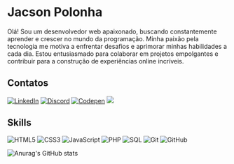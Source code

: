 # Jacson Polonha
Olá! Sou um desenvolvedor web apaixonado, buscando constantemente aprender e crescer no mundo da programação. Minha paixão pela tecnologia me motiva a enfrentar desafios e aprimorar minhas habilidades a cada dia. Estou entusiasmado para colaborar em projetos empolgantes e contribuir para a construção de experiências online incríveis.

## Contatos
[![LinkedIn](https://img.shields.io/badge/LinkedIn-000?style=for-the-badge&logo=linkedin&logoColor=0E76A8)](https://www.linkedin.com/in/jacson-polonha-desenvolvedor-web/)
[![Discord](https://img.shields.io/badge/Discord-000?style=for-the-badge&logo=discord)](https://discord.com/in/jacsonpolonha/)
[![Codepen](https://img.shields.io/badge/codepen-8A2BE2?style=for-the-badge&logo=codepen&logoColor=white)](https://codepen.io/your-work)
 <a href = "mailto:jacsonpolonha@gmail.com"><img src="https://img.shields.io/badge/-Gmail-%23333?style=for-the-badge&logo=gmail&logoColor=white" target="_blank"></a>


## Skills
![HTML5](https://img.shields.io/badge/html5-%23E34F26.svg?style=for-the-badge&logo=html5&logoColor=white) 
![CSS3](https://img.shields.io/badge/css3-%231572B6.svg?style=for-the-badge&logo=css3&logoColor=white) 
![JavaScript](https://img.shields.io/badge/javascript-%23323330.svg?style=for-the-badge&logo=javascript&logoColor=%23F7DF1E) 
![PHP](https://img.shields.io/badge/PHP-8A2BE2?style=for-the-badge&logo=php&logoColor=white)
![SQL](https://img.shields.io/badge/MySQL-00000F?style=for-the-badge&logo=mysql&logoColor=white)
![Git](https://img.shields.io/badge/git-%23F05033.svg?style=for-the-badge&logo=git&logoColor=white) 
![GitHub](https://img.shields.io/badge/github-%23121011.svg?style=for-the-badge&logo=github&logoColor=white)


![Anurag's GitHub stats](https://github-readme-stats.vercel.app/api?username=JacsonPolonha&theme=dark&show_icons=true)
